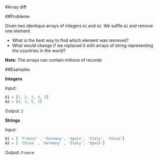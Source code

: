 #Array diff

##Probleme

Given two identique arrays of integers `A1` and `A2`. We suffle `A2` and remove one element. 

* What is the best way to find which element was removed?
* What would change if we replaced it with arrays of string representing the countries in the world?

**Note:** The arrays can contain millions of records


##Examples

**Integers**

Input: 
```javascript
A1 = [1, 2, 3, 4, 5]
A2 = [4, 1, 5, 3]
```

Output: `2`

**Strings**

Input: 
```javascript
A1 = [ 'France' , 'Germany', 'Spain', 'Italy', 'China']
A2 = [ 'China' , 'Germany' , 'Italy', 'Spain']
```

Output: `France`
